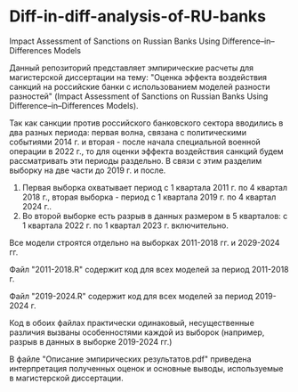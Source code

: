 # Diff-in-diff-analysis-of-RU-banks
Impact Assessment of Sanctions on Russian Banks Using Difference–in–Differences Models

Данный репозиторий представляет эмпирические расчеты для магистерской диссертации на тему: "Оценка эффекта воздействия санкций на российские банки с использованием моделей разности разностей" (Impact Assessment of Sanctions on Russian Banks Using Difference–in–Differences Models).

Так как санкции против российского банковского сектора вводились в два разных периода: первая волна, связана с политическими событиями 2014 г. и вторая - после начала специальной военной операции в 2022 г., то для оценки эффекта воздействия санкций будем рассматривать эти периоды раздельно. В связи с этим разделим выборку на две части до 2019 г. и после. 
1. Первая выборка охватывает период с 1 квартала 2011 г. по 4 квартал 2018 г., вторая выборка -  период с  1 квартала 2019 г. по 4 квартал 2024 г.. 
2. Во второй выборке есть разрыв в данных размером в 5 кварталов: с 1 квартала 2022 г. по 1 квартал 2023 г. включительно. 

Все модели строятся отдельно на выборках 2011-2018 гг. и 2029-2024 гг.

Файл "2011-2018.R" содержит код для всех моделей за период 2011-2018 г.

Файл "2019-2024.R" содержит код для всех моделей за период 2019-2024 г.

Код в обоих файлах практически одинаковый, несущественные различия вызваны особенностями каждой из выборок (например, разрыв в данных в выборке 2019-2024 гг.)

В файле "Описание эмпирических результатов.pdf" приведена интерпретация полученных оценок и основные выводы, используемые в магистерской диссертации.
